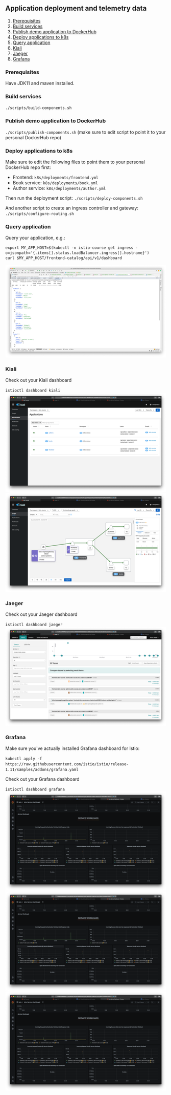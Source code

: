 ## Application deployment and telemetry data

1. [Prerequisites](#Prerequisites)
1. [Build services](#buildServices)
1. [Publish demo application to DockerHub](#dockerhub)
1. [Deploy applications to k8s](#deploy-k8s)
1. [Query application](#query)
1. [Kiali](#Kiali)
1. [Jaeger](#Jaeger)
1. [Grafana](#Grafana)

<a name="Prerequisites"></a>
### Prerequisites
Have JDK11 and maven installed.

<a name="buildServices"></a>
### Build services
`./scripts/build-components.sh`

<a name="dockerhub"></a>
### Publish demo application to DockerHub

`./scripts/publish-components.sh` (make sure to edit script to point it to your personal DockerHub repo)

<a name="deploy-k8s"></a>
### Deploy applications to k8s
Make sure to edit the following files to point them to your personal DockerHub repo first:
- Frontend: `k8s/deployments/frontend.yml`
- Book service: `k8s/deployments/book.yml`
- Author service: `k8s/deployments/author.yml`

Then run the deployment script: `./scripts/deploy-components.sh`

And another script to create an ingress controller and gateway: `./scripts/configure-routing.sh`

<a name="query"></a>
### Query application
Query your application, e.g.:
```
export MY_APP_HOST=$(kubectl -n istio-course get ingress -o=jsonpath='{.items[].status.loadBalancer.ingress[].hostname}')
curl $MY_APP_HOST/frontend-catalog/api/v1/dashboard
```
![screenshots/http-response.png](screenshots/http-response.png)

<a name="Kiali"></a>
### Kiali
Check out your Kiali dashboard

`istioctl dashboard kiali`
![screenshots/kiali-applications.png](screenshots/kiali-applications.png)
![screenshots/kiali-applications.png](screenshots/kiali-graph-3h.png)

<a name="Jaeger"></a>
### Jaeger
Check out your Jaeger dashboard

`istioctl dashboard jaeger`
![screenshots/jaeger.png](screenshots/jaeger.png)

<a name="Grafana"></a>
### Grafana
Make sure you've actually installed Grafana dashboard for Istio:

`kubectl apply -f https://raw.githubusercontent.com/istio/istio/release-1.11/samples/addons/grafana.yaml`

Check out your Grafana dashboard

`istioctl dashboard grafana`
![screenshots/grafana-frontend.png.png](screenshots/grafana-frontend.png)
![screenshots/grafana-books.png.png](screenshots/grafana-books.png)
![screenshots/grafana-authors.png.png](screenshots/grafana-authors.png)